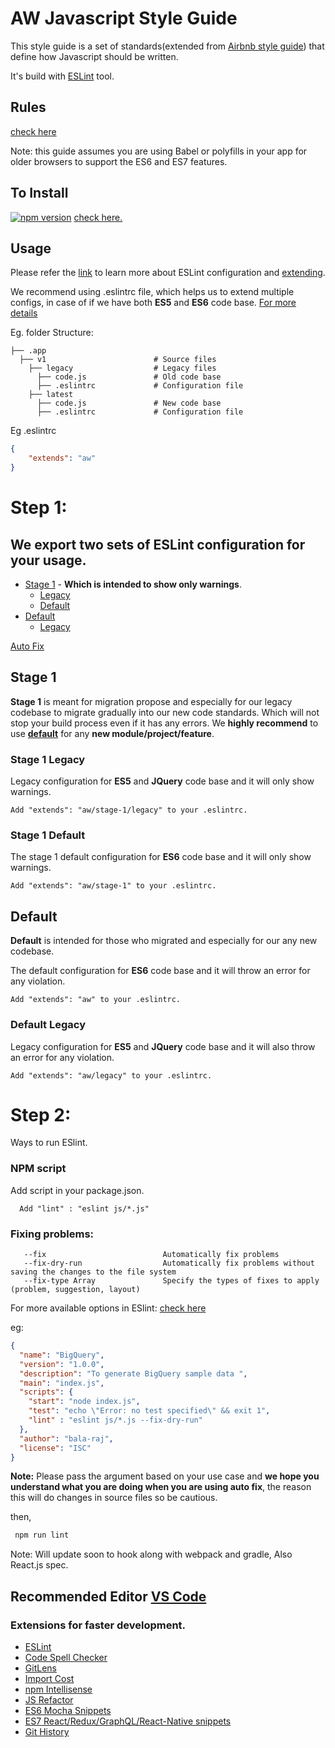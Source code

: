 # AW Javascript Style Guide

This style guide is a set of standards(extended from [Airbnb style guide](https://github.com/airbnb/javascript)) that define how Javascript should be written. 

It's build with [ESLint](https://eslint.org/) tool.

## Rules

[check here](https://github.com/airbnb/javascript#table-of-contents)

Note: this guide assumes you are using Babel or polyfills in your app for older browsers to support the ES6 and ES7 features.

## To Install

  [![npm version](https://badge.fury.io/js/eslint-config-aw.svg)](https://badge.fury.io/js/eslint-config-aw)  [check here.](./package/eslint-config-aw-base/README.md)

## Usage

Please refer the [link](https://eslint.org/docs/user-guide/configuring) to learn more about ESLint configuration and [extending](https://eslint.org/docs/user-guide/configuring#extending-configuration-files).

We recommend using .eslintrc file, which helps us to extend multiple configs, in case of if we have both **ES5** and **ES6** code base. [For more details](https://eslint.org/docs/developer-guide/shareable-configs#using-a-shareable-config)

Eg. folder Structure: 

    ├── .app                  
      ├── v1                        # Source files 
        ├── legacy                  # Legacy files 
          ├── code.js               # Old code base
          ├── .eslintrc             # Configuration file 
        ├── latest                  
          ├── code.js               # New code base
          ├── .eslintrc             # Configuration file

Eg .eslintrc 
```json
{
    "extends": "aw"
}
```

# Step 1:

## We export two sets of ESLint configuration for your usage.

 - [Stage 1](#stage-1) - **Which is intended to show only warnings**.
   -  [Legacy](#stage-1-legacy)
   -  [Default](#stage-1-default)
 - [Default]()   
   -  [Legacy](#legacy)


[Auto Fix](#fixing-problems)

## Stage 1

  **Stage 1** is meant for migration propose and especially for our legacy codebase to migrate gradually into our new code standards. Which will not stop your build process even if it has any errors. We **highly recommend** to use **[default](#default)** for any **new module/project/feature**.
 
### Stage 1 Legacy

  Legacy configuration for **ES5** and **JQuery** code base and it will only show warnings.

    Add "extends": "aw/stage-1/legacy" to your .eslintrc.

### Stage 1 Default
  The stage 1 default configuration for **ES6** code base and it will only show warnings.

    Add "extends": "aw/stage-1" to your .eslintrc.

## Default

**Default** is intended for those who migrated and especially for our any new codebase.

 The default configuration for **ES6** code base and it will throw an error for any violation.

    Add "extends": "aw" to your .eslintrc.

### Default Legacy

  Legacy configuration for **ES5** and **JQuery** code base and it will also throw an error for any violation.

    Add "extends": "aw/legacy" to your .eslintrc.


# Step 2:

  Ways to run ESlint.

### NPM script

Add script in your package.json.

      Add "lint" : "eslint js/*.js"

### Fixing problems: 

       --fix                          Automatically fix problems
       --fix-dry-run                  Automatically fix problems without saving the changes to the file system
       --fix-type Array               Specify the types of fixes to apply (problem, suggestion, layout)

For more available options in ESlint: [check here](https://eslint.org/docs/user-guide/command-line-interface#options)


eg: 

```json
{
  "name": "BigQuery",
  "version": "1.0.0",
  "description": "To generate BigQuery sample data ",
  "main": "index.js",
  "scripts": {
    "start": "node index.js",
    "test": "echo \"Error: no test specified\" && exit 1",
    "lint" : "eslint js/*.js --fix-dry-run"
  },
  "author": "bala-raj",
  "license": "ISC"
}
```

**Note:** Please pass the argument based on your use case and **we hope you understand what you are doing when you are using auto fix**, the reason this will do changes in source files so be cautious.

then,  
 
 ```sh
  npm run lint 
 ```

Note: Will update soon to hook along with webpack and gradle, Also React.js spec.


## Recommended Editor [VS Code](https://code.visualstudio.com/download)

### Extensions for faster development.  
  - [ESLint](https://marketplace.visualstudio.com/items?itemName=dbaeumer.vscode-eslint)
  - [Code Spell Checker ](https://marketplace.visualstudio.com/items?itemName=streetsidesoftware.code-spell-checker)
  - [GitLens](https://marketplace.visualstudio.com/items?itemName=eamodio.gitlens)
  - [Import Cost](https://marketplace.visualstudio.com/items?itemName=wix.vscode-import-cost)
  - [npm Intellisense](https://marketplace.visualstudio.com/items?itemName=christian-kohler.npm-intellisense)
  - [JS Refactor](https://marketplace.visualstudio.com/items?itemName=cmstead.jsrefactor)
  - [ES6 Mocha Snippets](https://marketplace.visualstudio.com/items?itemName=spoonscen.es6-mocha-snippets)
  - [ES7 React/Redux/GraphQL/React-Native snippets](https://marketplace.visualstudio.com/items?itemName=dsznajder.es7-react-js-snippets)
  - [Git History](https://marketplace.visualstudio.com/items?itemName=donjayamanne.githistory)
